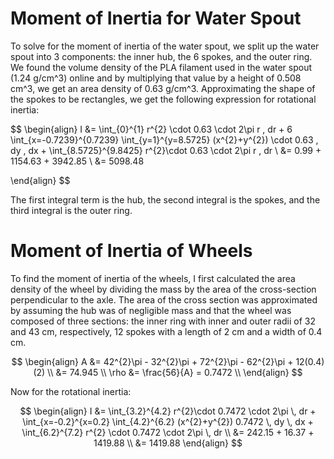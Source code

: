 # Moment of Inertia for Water Spout

To solve for the moment of inertia of the water spout, we split up the water spout into 3 components: the inner hub, the 6 spokes, and the outer ring. We found the volume density of the PLA filament used in the water spout (1.24 g/cm^3) online and by multiplying that value by a height of 0.508 cm^3, we get an area density of 0.63 g/cm^3. Approximating the shape of the spokes to be rectangles, we get the following expression for rotational inertia:

$$
\begin{align}
I &= \int_{0}^{1} r^{2} \cdot 0.63 \cdot 2\pi r \, dr + 6 \int_{x=-0.7239}^{0.7239} \int_{y=1}^{y=8.5725} (x^{2}+y^{2}) \cdot 0.63 \, dy  \, dx + \int_{8.5725}^{9.8425} r^{2}\cdot 0.63 \cdot 2\pi r \, dr \\ 
&= 0.99 + 1154.63 + 3942.85 \\
&= 5098.48

\end{align}
$$

The first integral term is the hub, the second integral is the spokes, and the third integral is the outer ring.

# Moment of Inertia of Wheels

To find the moment of inertia of the wheels, I first calculated the area density of the wheel by dividing the mass by the area of the cross-section perpendicular to the axle. The area of the cross section was approximated by assuming the hub was of negligible mass and that the wheel was composed of three sections: the inner ring with inner and outer radii of 32 and 43 cm, respectively, 12 spokes with a length of 2 cm and a width of 0.4 cm.

$$
\begin{align}
A &= 42^{2}\pi - 32^{2}\pi + 72^{2}\pi - 62^{2}\pi + 12(0.4)(2) \\
&= 74.945 \\
\rho &= \frac{56}{A} = 0.7472 \\
\end{align}
$$

Now for the rotational inertia:

$$
\begin{align}
I &= \int_{3.2}^{4.2} r^{2}\cdot 0.7472 \cdot 2\pi \, dr + \int_{x=-0.2}^{x=0.2} \int_{4.2}^{6.2} (x^{2}+y^{2}) 0.7472 \, dy  \, dx + \int_{6.2}^{7.2} r^{2} \cdot 0.7472 \cdot 2\pi \, dr \\
&= 242.15 + 16.37 + 1419.88 \\
&= 1419.88  
\end{align}
$$

